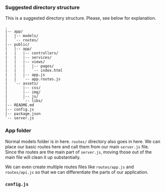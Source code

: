 
### Suggested directory structure
This is a suggested directory structure. Please, see below for explanation.

```
.
|-- app/
|   |-- models/
|   `-- routes/
|-- public/
|   |-- app/
|   |   |-- controllers/
|   |   |-- services/
|   |   |-- views/
|   |   |   |-- pages/
|   |   |   `-- index.html
|   |   |-- app.js
|   |   `-- app.routes.js
|   `-- assets/
|       |-- css/
|       |-- img/
|       |-- js/
|       `-- libs/
|-- README.md
|-- config.js
|-- package.json
`-- server.js
```

### App folder
Normal models folder is in here. `routes/` directory also goes in here. We can place our basic routes here and call them from our main `server.js` file. Since the routes are the main part of `server.js`, moving those out of the main file will clean it up substantially.

We can even create multiple routes files like `routes/app.js` and `routes/api.js` so that we can differentiate the parts of our application.

### `config.js`
